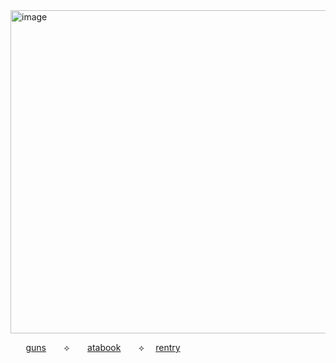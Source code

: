 <img width="720" height="517" alt="image" src="https://github.com/user-attachments/assets/6865c180-64a7-41dc-9d1a-55618be8dba0" />

⠀ ⠀[guns](https://guns.lol/catisaa)⠀ ⠀ ⟡⠀ ⠀ [atabook](https://yurigable.atabook.org)⠀  ⠀ ⟡  ⠀ [rentry](https://rentry.co/gableyuri)
